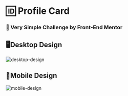 # 🆔 Profile Card
### 📌 Very Simple Challenge by Front-End Mentor
## 🖥️Desktop Design
![desktop-design](https://github.com/user-attachments/assets/0661eb83-11f3-4cdb-a24e-e431e02e57f8)
## 📱Mobile Design
![mobile-design](https://github.com/user-attachments/assets/808d7564-65c3-450a-a8d5-316a9c3094eb)
